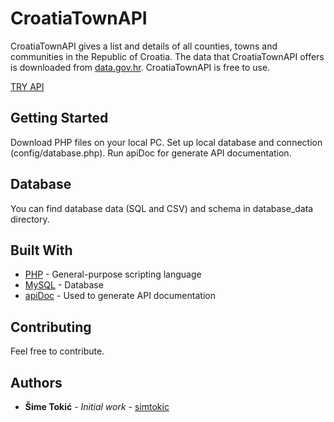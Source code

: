 # CroatiaTownAPI

CroatiaTownAPI gives a list and details of all counties, towns and communities in the Republic of Croatia. The data that CroatiaTownAPI offers is downloaded from [data.gov.hr](http://data.gov.hr/). CroatiaTownAPI is free to use.

[TRY API](https://tehcon.com.hr/api/CroatiaTownAPI/)

## Getting Started

Download PHP files on your local PC. Set up local database and connection (config/database.php).
Run apiDoc for generate API documentation.

## Database
You can find database data (SQL and CSV) and schema in database_data directory.

## Built With

* [PHP](https://www.php.net/) - General-purpose scripting language
* [MySQL](https://www.mysql.com/) - Database
* [apiDoc](https://apidocjs.com/) - Used to generate API documentation

## Contributing

Feel free to contribute.

## Authors

* **Šime Tokić** - *Initial work* - [simtokic](https://github.com/simtokic)

